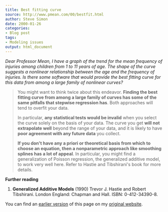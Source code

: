 ```yaml
---
title: Best fitting curve
source: http://www.pmean.com/00/bestfit.html
author: Steve Simon
date: 2000-01-26
categories:
- Blog post
tags:
- Modeling issues
output: html_document
---
```

*Dear Professor Mean, I have a graph of the trend for the mean frequency
of injuries among children from 1 to 11 years of age. The shape of the
curve suggests a nonlinear relationship between the age and the
frequency of injuries. Is there some software that would provide the
best fitting curve for this data from among a large family of nonlinear
curves?*

> You might want to think twice about this endeavor. **Finding the best
> fitting curve from among a large family of curves has some of the same
> pitfalls that stepwise regression has**. Both approaches will tend to
> overfit your data.
>
> In particular, **any statistical tests would be invalid** when you
> select the curve solely on the basis of your data. The curve you get
> **will not extrapolate well** beyond the range of your data, and it is
> likely to have **poor agreement with any future data** you collect.
>
> **If you don't have any a priori or theoretical basis from which to
> choose an equation, then a nonparametric approach like smoothing
> splines has a lot of appeal**. In particular, you might find a
> generalization of Poisson regression, the generalized additive model,
> to work very well here. Refer to Hastie and Tibshirani's book for
> more details.

**Further reading**

1.  **Generalized Additive Models** (1990) Trevor J. Hastie and Robert
    Tibshirani. London England: Chapman and Hall. ISBN: 0-412-34390-8.

You can find an [earlier version][sim1] of this page on my [original website][sim2].

[sim1]: http://www.pmean.com/00/bestfit.html
[sim2]: http://www.pmean.com/original_site.html
